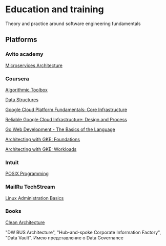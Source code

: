 # Education and training
Theory and practice around software engineering fundamentals 

## Platforms
### Avito academy
[Microservices Architecture](avito/microservices)
   
### Coursera
[Algorithmic Toolbox](coursera/algorithmic_toolbox)

[Data Structures](coursera/datastructures)

[Google Cloud Platform Fundamentals: Core Infrastructure](coursera/gcp_fundamentals)

[Reliable Google Cloud Infrastructure: Design and Process](coursera/gcp_rdp)

[Go Web Development - The Basics of the Language](coursera/golang-webservices-1)

[Architecting with GKE: Foundations](coursera/gke_foundations)

[Architecting with GKE: Workloads](coursera/gke_workloads)

### Intuit
[POSIX Programming](intuit/posix)

### MailRu TechStream

[Linux Administration Basics](mailru/linux)

### Books

[Clean Architecture](books/clean_archicture)

"DW BUS Architecture", "Hub-and-spoke Corporate Information Factory", "Data Vault". Имею представление о Data Governance
